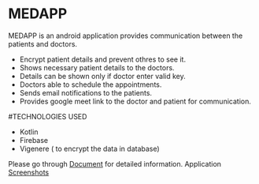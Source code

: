 # MEDAPP
MEDAPP is an android application provides communication between the patients and doctors.
 - Encrypt patient details and prevent othres to see it.
 - Shows necessary patient details to the doctors.
 - Details can be shown only if doctor enter valid key.
 - Doctors able to schedule the appointments.
 - Sends email notifications to the patients.
 - Provides google meet link to the doctor and patient for communication.

#TECHNOLOGIES USED

 - Kotlin
 - Firebase
 - Vigenere ( to encrypt the data in database)
 
 Please go through [Document](https://github.com/shanureddy4/MEDAPP/blob/master/MEDAPP_Document.pdf "Document") for detailed information.
 Application [Screenshots](https://github.com/shanureddy4/MEDAPP/tree/master/Snippets "Screen shots")
